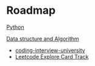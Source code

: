 

# Roadmap

[Python](https://roadmap.sh/python)

[Data structure and Algorithm](https://roadmap.sh/computer-science)
- [coding-interview-university](https://github.com/jwasham/coding-interview-university)
- [Leetcode Explore Card Track](https://leetcode.com/explore/learn/card/the-leetcode-beginners-guide/679/sql-syntax/4358/)

